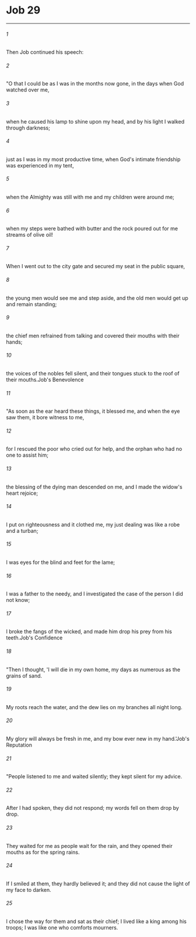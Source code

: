 # Job 29
***



###### 1 
Then Job continued his speech: 

###### 2 
"O that I could be as I was in the months now gone, in the days when God watched over me, 

###### 3 
when he caused his lamp to shine upon my head, and by his light I walked through darkness; 

###### 4 
just as I was in my most productive time, when God's intimate friendship was experienced in my tent, 

###### 5 
when the Almighty was still with me and my children were around me; 

###### 6 
when my steps were bathed with butter and the rock poured out for me streams of olive oil! 

###### 7 
When I went out to the city gate and secured my seat in the public square, 

###### 8 
the young men would see me and step aside, and the old men would get up and remain standing; 

###### 9 
the chief men refrained from talking and covered their mouths with their hands; 

###### 10 
the voices of the nobles fell silent, and their tongues stuck to the roof of their mouths.Job's Benevolence 

###### 11 
"As soon as the ear heard these things, it blessed me, and when the eye saw them, it bore witness to me, 

###### 12 
for I rescued the poor who cried out for help, and the orphan who had no one to assist him; 

###### 13 
the blessing of the dying man descended on me, and I made the widow's heart rejoice; 

###### 14 
I put on righteousness and it clothed me, my just dealing was like a robe and a turban; 

###### 15 
I was eyes for the blind and feet for the lame; 

###### 16 
I was a father to the needy, and I investigated the case of the person I did not know; 

###### 17 
I broke the fangs of the wicked, and made him drop his prey from his teeth.Job's Confidence 

###### 18 
"Then I thought, 'I will die in my own home, my days as numerous as the grains of sand. 

###### 19 
My roots reach the water, and the dew lies on my branches all night long. 

###### 20 
My glory will always be fresh in me, and my bow ever new in my hand.'Job's Reputation 

###### 21 
"People listened to me and waited silently; they kept silent for my advice. 

###### 22 
After I had spoken, they did not respond; my words fell on them drop by drop. 

###### 23 
They waited for me as people wait for the rain, and they opened their mouths as for the spring rains. 

###### 24 
If I smiled at them, they hardly believed it; and they did not cause the light of my face to darken. 

###### 25 
I chose the way for them and sat as their chief; I lived like a king among his troops; I was like one who comforts mourners.
